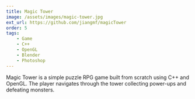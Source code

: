 ```yaml
---
title: Magic Tower
image: /assets/images/magic-tower.jpg
ext_url: https://github.com/jiangmf/magicTower
order: 5
tags:
    - Game
    - C++
    - OpenGL
    - Blender
    - Photoshop
---
```

Magic Tower is a simple puzzle RPG game built from scratch using C++ and OpenGL. The player navigates through the tower collecting power-ups and defeating monsters.